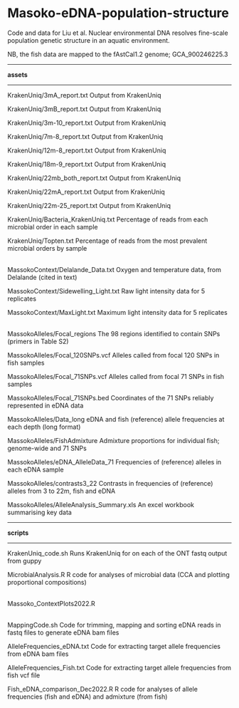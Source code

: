 # Masoko-eDNA-population-structure

Code and data for Liu et al. Nuclear environmental DNA resolves fine-scale population genetic structure in an aquatic environment.

NB, the fish data are mapped to the fAstCal1.2 genome; GCA_900246225.3

***

**assets**

***

KrakenUniq/3mA_report.txt  Output from KrakenUniq

KrakenUniq/3mB_report.txt  Output from KrakenUniq

KrakenUniq/3m-10_report.txt  Output from KrakenUniq

KrakenUniq/7m-8_report.txt  Output from KrakenUniq

KrakenUniq/12m-8_report.txt  Output from KrakenUniq

KrakenUniq/18m-9_report.txt  Output from KrakenUniq

KrakenUniq/22mb_both_report.txt  Output from KrakenUniq

KrakenUniq/22mA_report.txt  Output from KrakenUniq

KrakenUniq/22m-25_report.txt  Output from KrakenUniq

KrakenUniq/Bacteria_KrakenUniq.txt Percentage of reads from each microbial order in each sample

KrakenUniq/Topten.txt Percentage of reads from the most prevalent microbial orders by sample  <br><br>

MassokoContext/Delalande_Data.txt Oxygen and temperature data, from Delalande (cited in text)

MassokoContext/Sidewelling_Light.txt Raw light intensity data for 5 replicates

MassokoContext/MaxLight.txt Maximum light intensity data for 5 replicates <br><br>

MassokoAlleles/Focal_regions The 98 regions identified to contain SNPs (primers in Table S2)

MassokoAlleles/Focal_120SNPs.vcf Alleles called from focal 120 SNPs in fish samples 

MassokoAlleles/Focal_71SNPs.vcf Alleles called from focal 71 SNPs in fish samples 

MassokoAlleles/Focal_71SNPs.bed Coordinates of the 71 SNPs reliably represented in eDNA data

MassokoAlleles/Data_long eDNA and fish (reference) allele frequencies at each depth (long format)

MassokoAlleles/FishAdmixture Admixture proportions for individual fish; genome-wide and 71 SNPs

MassokoAlleles/eDNA_AlleleData_71 Frequencies of (reference) alleles in each eDNA sample

MassokoAlleles/contrasts3_22 Contrasts in frequencies of (reference) alleles from 3 to 22m, fish and eDNA

MassokoAlleles/AlleleAnalysis_Summary.xls An excel workbook summarising key data

***

**scripts**

***

KrakenUniq_code.sh  Runs KrakenUniq for on each of the ONT fastq output from guppy

MicrobialAnalysis.R  R code for analyses of microbial data (CCA and plotting proportional compositions)  <br><br>

Massoko_ContextPlots2022.R  <br><br>

MappingCode.sh Code for trimming, mapping and sorting eDNA reads in fastq files to generate eDNA bam files

AlleleFrequencies_eDNA.txt Code for extracting target allele frequencies from eDNA bam files

AlleleFrequencies_Fish.txt Code for extracting target allele frequencies from fish vcf file

Fish_eDNA_comparison_Dec2022.R R code for analyses of allele frequencies (fish and eDNA) and admixture (from fish)




